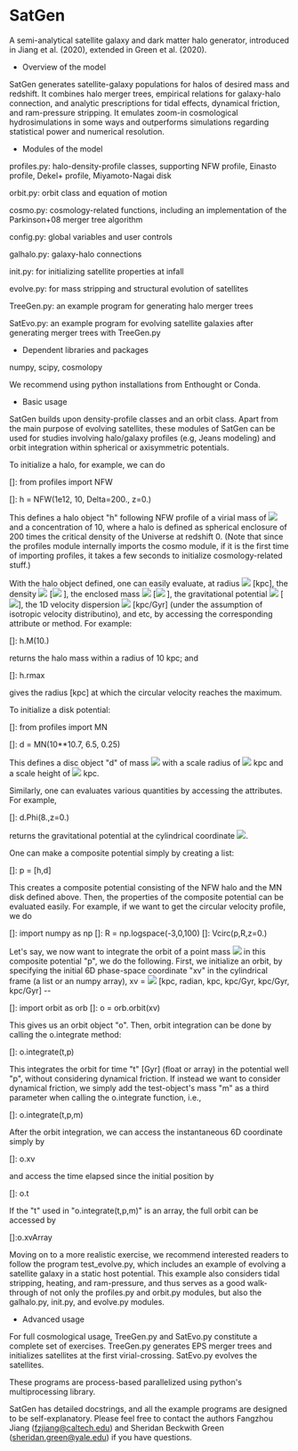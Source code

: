 # SatGen

A semi-analytical satellite galaxy and dark matter halo generator,
introduced in Jiang et al. (2020), extended in Green et al. (2020).

- Overview of the model

SatGen generates satellite-galaxy populations for halos of desired mass
and redshift. It combines halo merger trees, empirical relations for 
galaxy-halo connection, and analytic prescriptions for tidal effects, 
dynamical friction, and ram-pressure stripping. It emulates zoom-in 
cosmological hydrosimulations in some ways and outperforms simulations
regarding statistical power and numerical resolution. 

- Modules of the model

profiles.py: halo-density-profile classes, supporting NFW profile, 
Einasto profile, Dekel+ profile, Miyamoto-Nagai disk

orbit.py: orbit class and equation of motion

cosmo.py: cosmology-related functions, including an implementation of the
Parkinson+08 merger tree algorithm 

config.py: global variables and user controls 

galhalo.py: galaxy-halo connections

init.py: for initializing satellite properties at infall 

evolve.py: for mass stripping and structural evolution of satellites

TreeGen.py: an example program for generating halo merger trees

SatEvo.py: an example program for evolving satellite galaxies after 
generating merger trees with TreeGen.py 

- Dependent libraries and packages

numpy, scipy, cosmolopy

We recommend using python installations from Enthought or Conda. 

- Basic usage

SatGen builds upon density-profile classes and an orbit class. Apart from
the main purpose of evolving satellites, these modules of SatGen can be
used for studies involving halo/galaxy profiles (e.g, Jeans modeling) 
and orbit integration within spherical or axisymmetric potentials. 
 
To initialize a halo, for example, we can do

[]: from profiles import NFW

[]: h = NFW(1e12, 10, Delta=200., z=0.)

This defines a halo object "h" following NFW profile of a virial mass of
<img src="https://render.githubusercontent.com/render/math?math=M_\mathrm{vir}=10^{12}\M_\odot"> 
and a concentration of 10, where a halo is defined as spherical enclosure 
of 200 times the critical density of the Universe at redshift 0. (Note 
that since the profiles module internally imports the cosmo module, if it 
is the first time of importing profiles, it takes a few seconds to 
initialize cosmology-related stuff.)

With the halo object defined, one can easily evaluate, at radius 
<img src="https://render.githubusercontent.com/render/math?math=r"> 
[kpc], the density <img src="https://render.githubusercontent.com/render/math?math=\rho(r)"> 
[<img src="https://render.githubusercontent.com/render/math?math=M_\odot\mathrm{kpc}^{-3}"> ], 
the enclosed mass <img src="https://render.githubusercontent.com/render/math?math=M(r)"> 
[<img src="https://render.githubusercontent.com/render/math?math=M_\odot"> ], 
the gravitational potential <img src="https://render.githubusercontent.com/render/math?math=\Phi(r)"> 
[<img src="https://render.githubusercontent.com/render/math?math=(\mathrm{kpc/Gyr})^2">], 
the 1D velocity dispersion <img src="https://render.githubusercontent.com/render/math?math=\sigma(r)">
[kpc/Gyr]
(under the assumption of isotropic velocity 
distributino), and etc, by accessing the corresponding attribute or 
method. For example:
 
[]: h.M(10.)

returns the halo mass within a radius of 10 kpc; and

[]: h.rmax

gives the radius [kpc] at which the circular velocity reaches the maximum.   

To initialize a disk potential:

[]: from profiles import MN

[]: d = MN(10**10.7, 6.5, 0.25)

This defines a disc object "d" of mass 
<img src="https://render.githubusercontent.com/render/math?math=M_{\rm d}=10^{10.7}\M_\odot"> 
with a scale radius of 
<img src="https://render.githubusercontent.com/render/math?math=a=6.5"> kpc 
and a scale height of 
<img src="https://render.githubusercontent.com/render/math?math=b=0.25"> kpc. 

Similarly, one can evaluates various quantities by accessing the 
attributes. For example,

[]: d.Phi(8.,z=0.)

returns the gravitational potential at the cylindrical coordinate 
<img src="https://render.githubusercontent.com/render/math?math=(R,z)=(8,0)">.

One can make a composite potential simply by creating a list:

[]: p = [h,d]

This creates a composite potential consisting of the NFW halo and the 
MN disk defined above. Then, the properties of the composite potential 
can be evaluated easily. For example, if we want to get the circular 
velocity profile, we do

[]: import numpy as np
[]: R = np.logspace(-3,0,100)
[]: Vcirc(p,R,z=0.)

Let's say, we now want to integrate the orbit of a point mass
<img src="https://render.githubusercontent.com/render/math?math=m"> in
this composite potential "p", we do the following. First, we 
initialize an orbit, by specifying the initial 6D phase-space 
coordinate "xv" in the cylindrical frame (a list or an numpy array), xv = 
<img src="https://render.githubusercontent.com/render/math?math=[R,\phi,z,V_R,V_\phi,V_z]"> 
[kpc, radian, kpc, kpc/Gyr, kpc/Gyr, kpc/Gyr] --

[]: import orbit as orb
[]: o = orb.orbit(xv)

This gives us an orbit object "o". Then, orbit integration can be done 
by calling the o.integrate method:

[]: o.integrate(t,p)

This integrates the orbit for time "t" [Gyr] (float or array) in the 
potential well "p", without considering dynamical friction. If instead 
we want to consider dynamical friction, we simply add the test-object's 
mass "m" as a third parameter when calling the o.integrate function, i.e., 

[]: o.integrate(t,p,m)

After the orbit integration, we can access the instantaneous 6D 
coordinate simply by

[]: o.xv

and access the time elapsed since the initial position by

[]: o.t

If the "t" used in "o.integrate(t,p,m)" is an array, the full orbit can 
be accessed by

[]:o.xvArray

Moving on to a more realistic exercise, we recommend interested readers 
to follow the program test_evolve.py, which includes an example of 
evolving a satellite galaxy in a static host potential. This example 
also considers tidal stripping, heating, and ram-pressure, and thus 
serves as a good walk-through of not only the profiles.py and orbit.py
modules, but also the galhalo.py, init.py, and evolve.py modules. 

- Advanced usage

For full cosmological usage, TreeGen.py and SatEvo.py constitute a 
complete set of exercises. TreeGen.py generates EPS merger trees and 
initializes satellites at the first virial-crossing. SatEvo.py evolves 
the satellites. 

These programs are process-based parallelized using python's 
multiprocessing library. 

SatGen has detailed docstrings, and all the example programs are designed 
to be self-explanatory. Please feel free to contact the authors 
Fangzhou Jiang (fzjiang@caltech.edu) and 
Sheridan Beckwith Green (sheridan.green@yale.edu)
if you have questions. 

